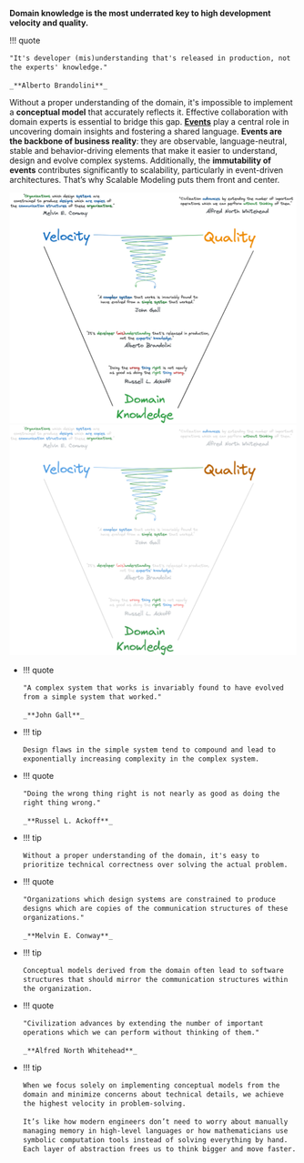 **Domain knowledge is the most underrated key to high development velocity and quality.**

!!! quote

    "It's developer (mis)understanding that's released in production, not the experts' knowledge."

    _**Alberto Brandolini**_

Without a proper understanding of the domain, it's impossible to implement a **conceptual model** that accurately 
reflects it. Effective collaboration with domain experts is essential to bridge this gap. [**Events**](../events/) play a central 
role in uncovering domain insights and fostering a shared language. **Events are the backbone of business reality**:
they are observable, language-neutral, stable and behavior-driving elements that make it easier to understand, design and evolve complex systems. Additionally, the **immutability of events** contributes significantly to scalability, particularly in event-driven architectures.
That’s why Scalable Modeling puts them front and center. 

![](assets/images/domain_knowledge_is_key.png#only-light)
![](assets/images/domain_knowledge_is_key_dark.png#only-dark)

<div class="grid cards" markdown>

-   !!! quote

        "A complex system that works is invariably found to have evolved from a simple system that worked."

        _**John Gall**_

-   !!! tip

        Design flaws in the simple system tend to compound and lead to exponentially increasing complexity in the complex system.

-   !!! quote

        "Doing the wrong thing right is not nearly as good as doing the right thing wrong."

        _**Russel L. Ackoff**_

-   !!! tip

        Without a proper understanding of the domain, it's easy to prioritize technical correctness over solving the actual problem.

-   !!! quote

        "Organizations which design systems are constrained to produce designs which are copies of the communication structures of these organizations."

        _**Melvin E. Conway**_

-   !!! tip

        Conceptual models derived from the domain often lead to software structures that should mirror the communication structures within the organization.

-   !!! quote

        "Civilization advances by extending the number of important operations which we can perform without thinking of them."

        _**Alfred North Whitehead**_

-   !!! tip

        When we focus solely on implementing conceptual models from the domain and minimize concerns about technical details, we achieve the highest velocity in problem-solving.
        
        It’s like how modern engineers don’t need to worry about manually managing memory in high-level languages or how mathematicians use symbolic computation tools instead of solving everything by hand. Each layer of abstraction frees us to think bigger and move faster.

</div>